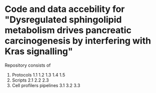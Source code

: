 # Code and data accebility for "Dysregulated sphingolipid metabolism drives pancreatic carcinogenesis by interfering with Kras signalling"

Repository consists of
1. Protocols
   1.1
   1.2
   1.3
   1.4
   1.5
2. Scripts
   2.1
   2.2
   2.3
3. Cell profilers pipelines
   3.1
   3.2
   3.3

